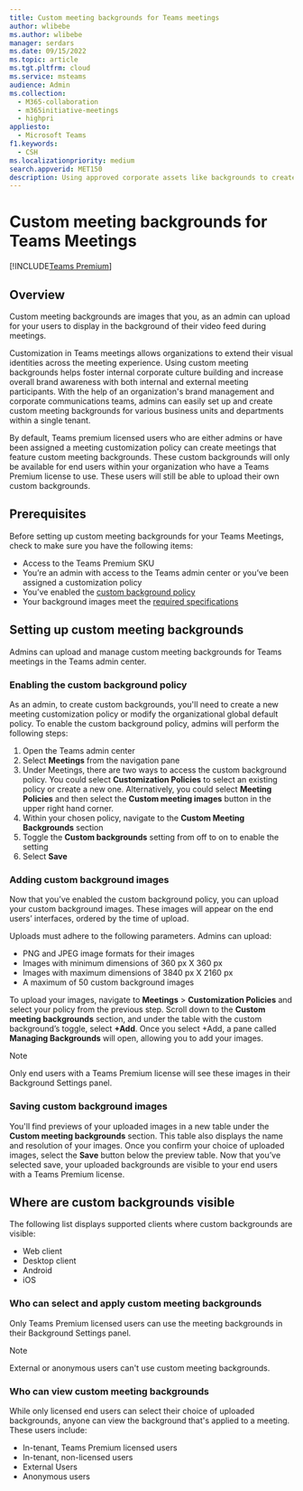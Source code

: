 ```yaml
---
title: Custom meeting backgrounds for Teams meetings
author: wlibebe
ms.author: wlibebe
manager: serdars
ms.date: 09/15/2022
ms.topic: article
ms.tgt.pltfrm: cloud
ms.service: msteams
audience: Admin
ms.collection: 
  - M365-collaboration
  - m365initiative-meetings
  - highpri
appliesto: 
  - Microsoft Teams
f1.keywords:
  - CSH
ms.localizationpriority: medium
search.appverid: MET150
description: Using approved corporate assets like backgrounds to create custom backgrounds for Teams meetings within your organization.
---
```


# Custom meeting backgrounds for Teams Meetings

[!INCLUDE[Teams Premium](includes/teams-premium-ecm.md)]

## Overview

Custom meeting backgrounds are images that you, as an admin can upload for your users to display in the background of their video feed during meetings.

Customization in Teams meetings allows organizations to extend their visual identities across the meeting experience. Using custom meeting backgrounds helps foster internal corporate culture building and increase overall brand awareness with both internal and external meeting participants. With the help of an organization's brand management and corporate communications teams, admins can easily set up and create custom meeting backgrounds for various business units and departments within a single tenant.

By default, Teams premium licensed users who are either admins or have been assigned a meeting customization policy can create meetings that feature custom meeting  backgrounds. These custom backgrounds will only be available for end users within your organization who have a Teams Premium license to use. These users will still be able to upload their own custom backgrounds.

## Prerequisites

Before setting up custom meeting backgrounds for your Teams Meetings, check to make sure you have the following items:

- Access to the Teams Premium SKU
- You’re an admin with access to the Teams admin center or you’ve been assigned a customization policy
- You’ve enabled the [custom background policy](#enabling-the-custom-background-policy)
- Your background images meet the [required specifications](#adding-custom-background-images)

## Setting up custom meeting backgrounds

Admins can upload and manage custom meeting backgrounds for Teams meetings in the Teams admin center.

### Enabling the custom background policy

As an admin, to create custom backgrounds, you'll need to create a new meeting customization policy or modify the organizational global default policy.
To enable the custom background policy, admins will perform the following steps:

1. Open the Teams admin center
2. Select **Meetings** from the navigation pane
3. Under Meetings, there are two ways to access the custom background policy. You could select **Customization Policies** to select an existing policy or create a new one. Alternatively, you could select **Meeting Policies** and then select the **Custom meeting images** button in the upper right hand corner.
4. Within your chosen policy, navigate to the **Custom Meeting Backgrounds** section
5. Toggle the **Custom backgrounds** setting from off to on to enable the setting
6. Select **Save**

### Adding custom background images

Now that you’ve enabled the custom background policy, you can upload your custom background images. These images will appear on the end users’ interfaces, ordered by the time of upload.

Uploads must adhere to the following parameters. Admins can upload:

- PNG and JPEG image formats for their images
- Images with minimum dimensions of 360 px X 360 px
- Images with maximum dimensions of 3840 px X 2160 px
- A maximum of 50 custom background images

To upload your images, navigate to **Meetings** > **Customization Policies** and select your policy from the previous step. Scroll down to the **Custom meeting backgrounds** section, and under the table with the custom background’s toggle, select **+Add**. Once you select +Add, a pane called **Managing Backgrounds** will open, allowing you to add your images.

> [!NOTE]
> Only end users with a Teams Premium license will see these images in their Background Settings panel.

### Saving custom background images

You'll find previews of your uploaded images in a new table under the **Custom meeting backgrounds** section. This table also displays the name and resolution of your images. Once you confirm your choice of uploaded images, select the **Save** button below the preview table. Now that you’ve selected save, your uploaded backgrounds are visible to your end users with a Teams Premium license.

## Where are custom backgrounds visible

The following list displays supported clients where custom backgrounds are visible:

- Web client
- Desktop client
- Android
- iOS

### Who can select and apply custom meeting backgrounds

Only Teams Premium licensed users can use the meeting backgrounds in their Background Settings panel.

> [!NOTE]
> External or anonymous users can't use custom meeting backgrounds.

### Who can view custom meeting backgrounds

While only licensed end users can select their choice of uploaded backgrounds, anyone can view the background that's applied to a meeting. These users include:

- In-tenant, Teams Premium licensed users
- In-tenant, non-licensed users
- External Users
- Anonymous users
